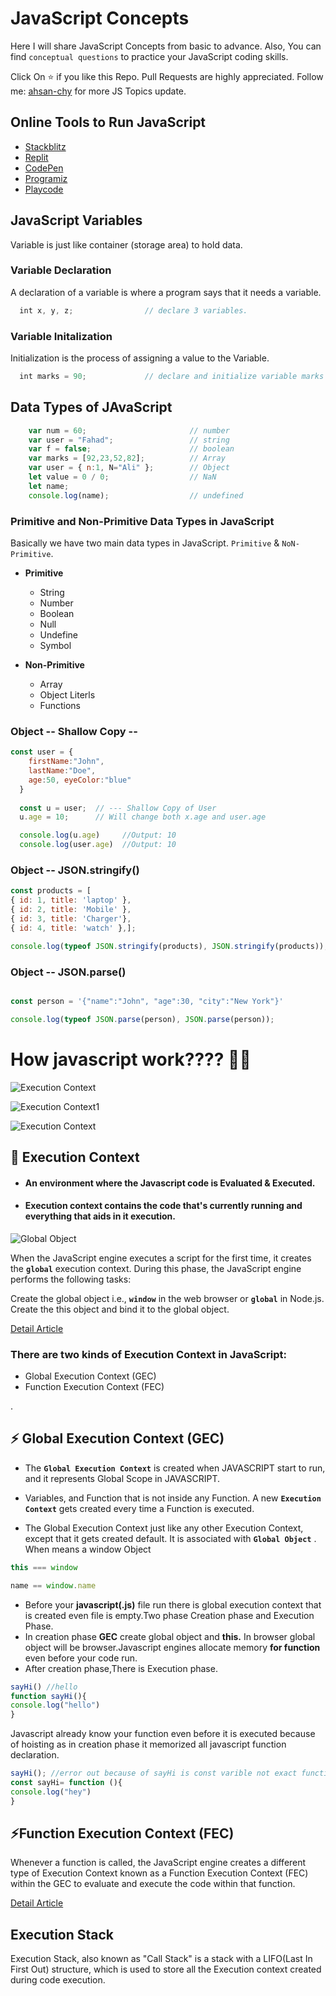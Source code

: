 
# JavaScript Concepts

Here I will share JavaScript Concepts from basic to advance.
Also, You can find `conceptual questions` to practice your JavaScript 
coding skills. 

Click On ⭐ if you like this Repo. Pull Requests are highly appreciated. 
Follow me: [ahsan-chy](https://www.github.com/ahsan-chy) for more JS Topics update.






## Online Tools to Run JavaScript

- [Stackblitz](https://stackblitz.com/)
- [Replit](https://replit.com/)
- [CodePen](https://codepen.io/)
- [Programiz](https://www.programiz.com/)
- [Playcode](https://playcode.io/)


## JavaScript Variables
Variable is just like container (storage area) to hold data. 


### Variable Declaration
A declaration of a variable is where a program says that it needs a variable.
```javascript
  int x, y, z;                // declare 3 variables.
```

### Variable Initalization
Initialization is the process of assigning a value to the Variable. 
```javascript
  int marks = 90;             // declare and initialize variable marks 
```







## Data Types of JAvaScript

```javascript
    var num = 60;                       // number
    var user = "Fahad";                 // string
    var f = false;                      // boolean
    var marks = [92,23,52,82];          // Array 
    var user = { n:1, N="Ali" };        // Object
    let value = 0 / 0;                  // NaN
    let name;
    console.log(name);                  // undefined 
```



### Primitive and Non-Primitive Data Types in JavaScript
Basically we have two main data types in JavaScript. `Primitive` & `NoN-Primitive`.
- **Primitive**
    - String
    - Number
    - Boolean
    - Null 
    - Undefine
    - Symbol

- **Non-Primitive**
    - Array 
    - Object Literls
    - Functions




### Object -- Shallow Copy -- 

```JavaScript
const user = {
    firstName:"John",
    lastName:"Doe",
    age:50, eyeColor:"blue"
  }
  
  const u = user;  // --- Shallow Copy of User
  u.age = 10;      // Will change both x.age and user.age

  console.log(u.age)     //Output: 10
  console.log(user.age)  //Output: 10
```

### Object -- JSON.stringify() 

```JavaScript
const products = [
{ id: 1, title: 'laptop' },
{ id: 2, title: 'Mobile' },
{ id: 3, title: 'Charger'},
{ id: 4, title: 'watch' },];

console.log(typeof JSON.stringify(products), JSON.stringify(products));

```

### Object -- JSON.parse() 

```JavaScript

const person = '{"name":"John", "age":30, "city":"New York"}'

console.log(typeof JSON.parse(person), JSON.parse(person));


```


# How javascript work???? 👩‍💻


![Execution Context](https://miro.medium.com/max/1400/1*y8oX0ddZ8vXcOnRIM2yjzw.png)

![Execution Context1](https://blog.openreplay.com/images/explaining-javascript-s-execution-context-and-stack/images/RPVavBq.png)

![Execution Context](https://miro.medium.com/max/1400/0*dKwyj2wjGZ_ZJLxj.gif)


## 🚀 Execution Context
- #### An environment where the Javascript code is Evaluated & Executed. 
- #### Execution context contains the code that's currently running and everything that aids in it execution.


![Global Object](https://www.javascripttutorial.net/wp-content/uploads/2019/12/javascript-execution-context-global-execution-context-in-creation-phase.png)

When the JavaScript engine executes a script for the first time, it creates the **`global`** execution context. During this phase, the JavaScript engine performs the following tasks:

Create the global object i.e., **`window`** in the web browser or **`global`** in Node.js.
Create the this object and bind it to the global object.

[Detail Article](https://www.javascripttutorial.net/javascript-execution-context/)


### There are two kinds of Execution Context in JavaScript:

- Global Execution Context (GEC)
- Function Execution Context (FEC)


.



## ⚡️ Global Execution Context (GEC)

- The **`Global Execution Context`** is created when JAVASCRIPT start to run, and it represents Global Scope in JAVASCRIPT. 

- Variables, and Function that is not inside any Function. A new **`Execution Context`** gets created every time a Function is executed. 

- The Global Execution Context just like any other Execution Context, except that it gets created default. It is associated with **`Global Object`** . When means a window Object

```javascript
this === window
```
```javascript
name == window.name
```

 - Before your **javascript(.js)** file run there is global execution context that is created even file is empty.Two phase Creation phase and Execution Phase.
 - In creation phase **GEC** create global object and **this.** In browser global object will be browser.Javascript engines allocate memory **for function** even before your code run.
 - After creation phase,There is Execution phase.

```javascript
sayHi() //hello
function sayHi(){
console.log("hello")
}
```

Javascript already know your function even before it is executed
because of hoisting as in creation phase it memorized all javascript function 
declaration.

```javascript
sayHi(); //error out because of sayHi is const varible not exact function.
const sayHi= function (){
console.log("hey")
}
```



## ⚡️Function Execution Context (FEC)
Whenever a function is called, the JavaScript engine creates a different type of Execution Context known as a Function Execution Context (FEC) within the GEC to evaluate and execute the code within that function.

[Detail Article](https://www.freecodecamp.org/news/execution-context-how-javascript-works-behind-the-scenes/)
## Execution Stack

Execution Stack, also known as "Call Stack" is a stack with a LIFO(Last In First Out) structure, which is used to store all the Execution context created during code execution. 